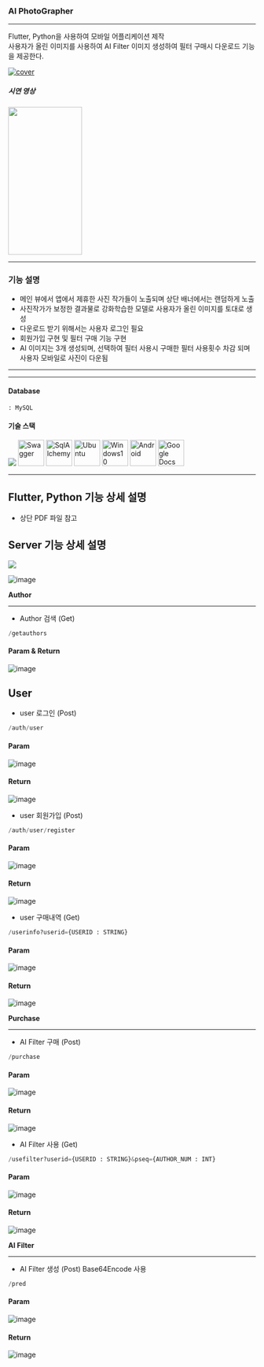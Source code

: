 ### AI PhotoGrapher 
---

Flutter, Python을 사용하여 모바일 어플리케이션 제작    
사용자가 올린 이미지를 사용하여 AI Filter 이미지 생성하여 필터 구매시 다운로드 기능을 제공한다.  
     
<a href="https://drive.google.com/file/d/1gAJQ-JmT6rB2BUJxUjo75Ac0bKrQC9xO/view?usp=sharing">![cover](https://github.com/Okrie/swift_Todolist/assets/24921229/313b9810-ec79-47f7-94a2-3701025d5cce)</a>

##### 시연 영상

<a href="https://drive.google.com/file/d/1uizayUb2Cioa9eimNOFGpAt-EUSic6nc/view?usp=sharing"><img src="https://github.com/Okrie/AI_PhotoGrapher/assets/24921229/4304ee67-e107-494e-8aa7-6268e2bee3d4" width="150" height="300"></a>


---

### 기능 설명
- 메인 뷰에서 앱에서 제휴한 사진 작가들이 노출되며 상단 배너에서는 랜덤하게 노출
- 사진작가가 보정한 결과물로 강화학습한 모델로 사용자가 올린 이미지를 토대로 생성
- 다운로드 받기 위해서는 사용자 로그인 필요
- 회원가입 구현 및 필터 구매 기능 구현
- AI 이미지는 3개 생성되며, 선택하여 필터 사용시 구매한 필터 사용횟수 차감 되며 사용자 모바일로 사진이 다운됨


---
---
#### Database      
    : MySQL    
   
    
    
#### 기술 스택
<p align="left">
  <a href="https://skillicons.dev">
    <img src="https://skillicons.dev/icons?i=git,github,vscode,mysql,python,dart,fastapi,tensorflow,flutter" /></a>
    <img src="https://cdn.icon-icons.com/icons2/2107/PNG/512/file_type_swagger_icon_130134.png" height="53" title="Swagger">
    <img src="https://upload.wikimedia.org/wikipedia/commons/thumb/d/d7/SQLAlchemy.svg/160px-SQLAlchemy.svg.png" height="53" title="SqlAlchemy">
    <img src="https://cdn.icon-icons.com/icons2/70/PNG/512/ubuntu_14143.png" height="53" title="Ubuntu">
    <img src="https://cdn.icon-icons.com/icons2/836/PNG/512/Windows_Phone_icon-icons.com_66782.png" height="53" title="Windows10">
    <img src="https://cdn.icon-icons.com/icons2/836/PNG/512/Android_icon-icons.com_66772.png" height="53" title="Android">
    <img src="https://cdn.icon-icons.com/icons2/3221/PNG/512/docs_editor_suite_docs_google_icon_196688.png" height="53" title="Google Docs"> 
 
</p>


---
## Flutter, Python 기능 상세 설명
- 상단 PDF 파일 참고

## Server 기능 상세 설명
<img src="https://skillicons.dev/icons?i=fastapi" />

![image](https://github.com/Okrie/Swift_ML_FlaskServer/assets/24921229/3203034a-0452-43b0-8020-816d753141ec)

**Author**

---
- Author 검색 (Get)

```python
/getauthors
```

#### Param & Return

![image](https://github.com/Okrie/Swift_ML_FlaskServer/assets/24921229/7d1b524f-b912-4151-8487-4e735456dc28)


**User**
---

- user 로그인 (Post)

```python
/auth/user
```

#### Param

![image](https://github.com/Okrie/Swift_ML_FlaskServer/assets/24921229/f0164fd1-6fd7-45df-ba32-6fa42dc6274c)


#### Return

![image](https://github.com/Okrie/Swift_ML_FlaskServer/assets/24921229/1cc2c1c0-010b-42a1-a0a1-d289a82fd34a)


- user 회원가입 (Post)

```python
/auth/user/register
```

#### Param

![image](https://github.com/Okrie/Swift_ML_FlaskServer/assets/24921229/c3ec8551-69a5-4c4f-abef-aae02db0b62d)


#### Return

![image](https://github.com/Okrie/Swift_ML_FlaskServer/assets/24921229/15b69055-d816-4f96-b2ac-afb1642693fa)


- user 구매내역 (Get)

```python
/userinfo?userid={USERID : STRING}
```

#### Param

![image](https://github.com/Okrie/Flutter_Python_FastAPI/assets/24921229/dfc3cc67-7833-4375-890f-273ed62aef23)


#### Return

![image](https://github.com/Okrie/Flutter_Python_FastAPI/assets/24921229/ed407e1d-911e-467d-85eb-07dc2c540f47)




**Purchase**

---

- AI Filter 구매 (Post)

```python
/purchase
```

#### Param

![image](https://github.com/Okrie/Flutter_Python_FastAPI/assets/24921229/78159dda-94ae-46f8-81ff-d0c8a093e123)

#### Return

![image](https://github.com/Okrie/Flutter_Python_FastAPI/assets/24921229/abc49385-c59b-4167-858e-3beeda40b652)


- AI Filter 사용 (Get)

```python
/usefilter?userid={USERID : STRING}&pseq={AUTHOR_NUM : INT}
```

#### Param

![image](https://github.com/Okrie/Flutter_Python_FastAPI/assets/24921229/98177cd6-0347-48eb-ab73-12fa12dff9cf)


#### Return

![image](https://github.com/Okrie/Flutter_Python_FastAPI/assets/24921229/0377b96b-6421-4106-934c-48bba8d672f2)




**AI Filter**

---
    
- AI Filter 생성 (Post)
  Base64Encode 사용

```python
/pred
```

#### Param

![image](https://github.com/Okrie/Flutter_Python_FastAPI/assets/24921229/3f0c5dc4-0916-4686-86b7-68cf8790bfc3)


#### Return


![image](https://github.com/Okrie/Flutter_Python_FastAPI/assets/24921229/a144f016-02ad-41d0-8bd8-6baf6650d9ea)

